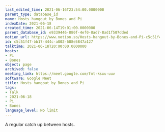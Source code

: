 ```yaml
---
last_edited_time: 2021-06-16T23:54:00.0000000
parent_type: database_id
name: Hosts hangout by Bones and Pi
indexDate: 2021-06-18
created_time: 2021-06-14T19:01:00.0000000
parent_database_id: e9339446-880f-4ef0-8ad7-8ad1f507dded
notion_url: https://www.notion.so/Hosts-hangout-by-Bones-and-Pi-c5c51f47bb17444ca802688e5847a127
id: c5c51f47-bb17-444c-a802-688e5847a127
talktime: 2021-06-18T20:00:00.0000000
hosts:
- Pi
- Bones
object: page
archived: false
meeting_link: https://meet.google.com/fmt-ksxu-uuv
software: Google Meet
title: Hosts hangout by Bones and Pi
tags:
- Talk
- 2021-06-18
- Pi
- Bones
language_level: No limit
---
```


A regular catch up between hosts.


